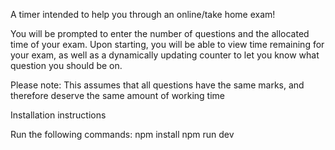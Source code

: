 A timer intended to help you through an online/take home exam!

You will be prompted to enter the number of questions and the allocated time of your exam.
Upon starting, you will be able to view time remaining for your exam, as well as a dynamically 
updating counter to let you know what question you should be on.

Please note: This assumes that all questions have the same marks, and therefore deserve the same 
amount of working time

Installation instructions

Run the following commands:
npm install
npm run dev
